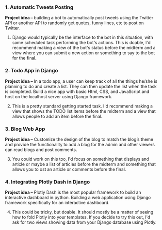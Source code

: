 ### 1. Automatic Tweets Posting

**Project idea –** building a bot to automatically post tweets using the Twitter API or another API to randomly get quotes, funny lines, etc to post on Twitter. 

1. Django would typically be the interface to the bot in this situation, with some scheduled task performing the bot's actions. This is doable, I'd recommend making a view of the bot's status before the midterm and a view where you can submit a new action or something to say to the bot for the final. 

### 2. Todo App in Django

**Project idea –** In a todo app, a user can keep track of all the things he/she is planning to do and create a list. They can then update the list when the task is completed. Build a nice app with basic Html, CSS, and JavaScript and host on the localhost server using Django framework.

2. This is a pretty standard getting started task. I'd recommend making a view that shows the TODO list items before the midterm and a view that allows people to add an item before the final. 

### 3. Blog Web App

**Project idea –** Customize the design of the blog to match the blog’s theme and provide the functionality to add a blog for the admin and other viewers can read blogs and post comments.

3. You could work on this too, I'd focus on something that displays and article or maybe a list of articles before the midterm and something that allows you to ost an article or comments before the final. 

### 4. Integrating Plotly Dash in Django

**Project idea –** Plotly Dash is the most popular framework to build an interactive dashboard in python. Building a web application using Django framework specifically for an interactive dashboard.

4. This could be tricky, but doable. It should mostly be a matter of seeing how to fold Plotly into your templates. If you decide to try this out, I'd ask for two views showing data from your Django database using Plotly.